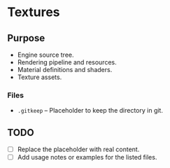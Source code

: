 # Textures

## Purpose
- Engine source tree.
- Rendering pipeline and resources.
- Material definitions and shaders.
- Texture assets.

### Files
- `.gitkeep` – Placeholder to keep the directory in git.

## TODO
- [ ] Replace the placeholder with real content.
- [ ] Add usage notes or examples for the listed files.
